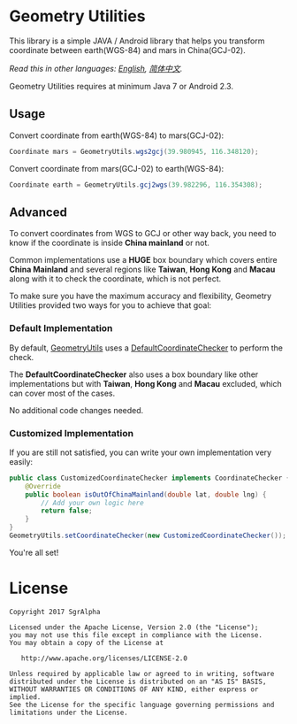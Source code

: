 # Geometry Utilities
This library is a simple JAVA / Android library that helps you transform coordinate between earth(WGS-84) and mars in China(GCJ-02).

*Read this in other languages: [English](README.md), [简体中文](README.zh-cn.md).*

Geometry Utilities requires at minimum Java 7 or Android 2.3.

## Usage
Convert coordinate from earth(WGS-84) to mars(GCJ-02):
```java
Coordinate mars = GeometryUtils.wgs2gcj(39.980945, 116.348120);
```
Convert coordinate from mars(GCJ-02) to earth(WGS-84):
```java
Coordinate earth = GeometryUtils.gcj2wgs(39.982296, 116.354308);
```

## Advanced
To convert coordinates from WGS to GCJ or other way back, you need to know if the coordinate is inside **China mainland** or not.

Common implementations use a **HUGE** box boundary which covers entire **China Mainland** and several regions like **Taiwan**, **Hong Kong** and **Macau** along with it to check the coordinate, which is not perfect.

To make sure you have the maximum accuracy and flexibility, Geometry Utilities provided two ways for you to achieve that goal:

### Default Implementation
By default, [GeometryUtils](src/main/java/org/isuper/geometry/utils/GeometryUtils.java) uses a [DefaultCoordinateChecker](src/main/java/org/isuper/geometry/utils/DefaultCoordinateChecker.java) to perform the check.

The **DefaultCoordinateChecker** also uses a box boundary like other implementations but with **Taiwan**, **Hong Kong** and **Macau** excluded, which can cover most of the cases.

No additional code changes needed.

### Customized Implementation
If you are still not satisfied, you can write your own implementation very easily:
```java
public class CustomizedCoordinateChecker implements CoordinateChecker {
	@Override
	public boolean isOutOfChinaMainland(double lat, double lng) {
		// Add your own logic here
		return false;
	}
}
GeometryUtils.setCoordinateChecker(new CustomizedCoordinateChecker());
```
You're all set!

# License

    Copyright 2017 SgrAlpha
   
    Licensed under the Apache License, Version 2.0 (the "License");
    you may not use this file except in compliance with the License.
    You may obtain a copy of the License at
   
       http://www.apache.org/licenses/LICENSE-2.0
   
    Unless required by applicable law or agreed to in writing, software
    distributed under the License is distributed on an "AS IS" BASIS,
    WITHOUT WARRANTIES OR CONDITIONS OF ANY KIND, either express or implied.
    See the License for the specific language governing permissions and
    limitations under the License.
